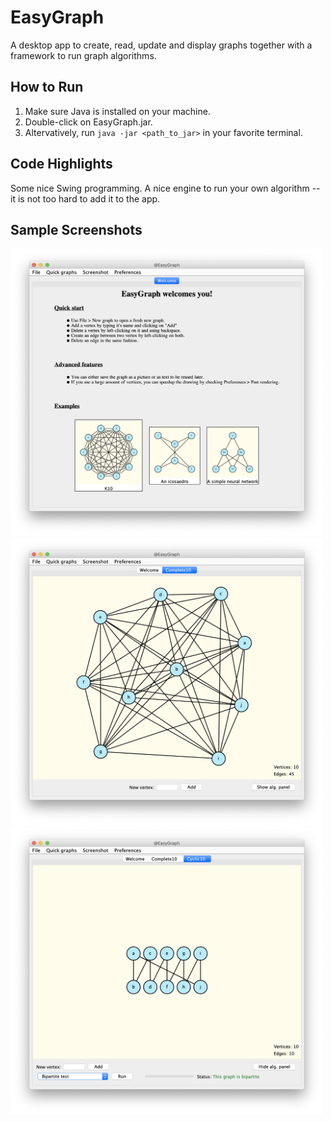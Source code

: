 # EasyGraph

A desktop app to create, read, update and display graphs together with a framework to run graph algorithms.

## How to Run

1. Make sure Java is installed on your machine.
2. Double-click on EasyGraph.jar.
3. Altervatively, run ```java -jar <path_to_jar>``` in your favorite terminal.

## Code Highlights

Some nice Swing programming. A nice engine to run your own algorithm -- it is not too hard to add it to the app.

## Sample Screenshots

<img src="screenshots/screenshot1.png" alt="drawing" width="500"/> <img src="screenshots/screenshot2.png" alt="drawing" width="500"/> <img src="screenshots/screenshot3.png" alt="drawing" width="500"/>
